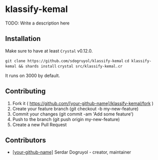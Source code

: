 # klassify-kemal

TODO: Write a description here

## Installation

Make sure to have at least `Crystal` v0.12.0.

`git clone https://github.com/sdogruyol/klassify-kemal`
`cd klassify-kemal && shards install`
`crystal src/klassify-kemal.cr`

It runs on 3000 by default.

## Contributing

1. Fork it ( https://github.com/[your-github-name]/klassify-kemal/fork )
2. Create your feature branch (git checkout -b my-new-feature)
3. Commit your changes (git commit -am 'Add some feature')
4. Push to the branch (git push origin my-new-feature)
5. Create a new Pull Request

## Contributors

- [[your-github-name]](https://github.com/[your-github-name]) Serdar Dogruyol - creator, maintainer
